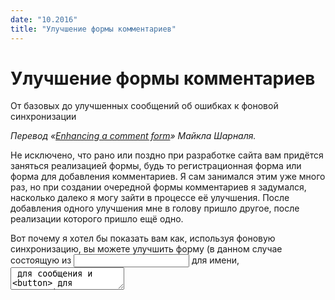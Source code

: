 ```yaml
---
date: "10.2016"
title: "Улучшение формы комментариев"
---
```


# Улучшение формы комментариев

От базовых до улучшенных сообщений об ошибках к фоновой синхронизации

*Перевод «[Enhancing a comment form](https://justmarkup.com/log/2016/10/enhancing-a-comment-form/)» Майкла Шарналя.*

Не исключено, что рано или поздно при разработке сайта вам придётся заняться реализацией формы, будь то регистрационная форма или форма для добавления комментариев. Я сам занимался этим уже много раз, но при создании очередной формы комментариев я задумался, насколько далеко я могу зайти в процессе её улучшения. После добавления одного улучшения мне в голову пришло другое, после реализации которого пришло ещё одно.

Вот почему я хотел бы показать вам как, используя фоновую синхронизацию, вы можете улучшить форму (в данном случае состоящую из <input> для имени, <textarea> для сообщения и <button> для отправки) с базовой до *Улучшенной улучшенной™* версии с фоновой синхронизацией.

## Базовая версия

Начнём с базовой версии *HTML*-формы:

    <form action="./" method="post">
        <label for="name">Имя</label>
        <input type="text" name="name" id="name">
    
        <label for="comment">Комментарий</label>
        <textarea name="comment" id="comment"></textarea>
    
        <button type="submit">Опубликовать</button>
    </form>

Это будет работать в *любом* браузере. Теперь начнём улучшать форму без изменения её базовой версии.

[Демо базовой версии.](https://justmarkup.github.io/demos/form-enhancement/v1/)

## Улучшенная HTML-версия

![](https://cdn-images-1.medium.com/max/2000/1*gZFIRrlbLI5aNHlSNzfiNg.png)

Во-первых, элемент <textarea> никогда не должен быть пустым, поэтому добавим к нему атрибут required. Форму можно проверять на стороне клиента без *JavaScript* — при условии, что браузер [поддерживает](http://caniuse.com/#feat=form-validation) такую возможность. Однако, не стоит на него полагаться (неподдерживаемые браузеры, [баги](https://bugs.webkit.org/show_bug.cgi?id=28649) в браузерах и другое), поэтому валидация форм на стороне сервера — очень хорошая идея.

    <form action="./" method="post">
        <label for="name">Имя</label>
        <input type="text" name="name" id="name">
    
        <label for="comment">Комментарий</label>
        <textarea required placeholder="Что думаете?" name="comment" id="comment"></textarea>
    
        <button type="submit">Опубликовать</button>
    </form>

Далее, добавим атрибут placeholder. Никогда не заменяйте <label> на placeholder, это важное дополнение, но никак не замена.

[Демо улучшенной версии *HTML*.](https://justmarkup.github.io/demos/form-enhancement/v2/)

## Делим по способностям

Для дальнейших улучшений мы будем использовать *JavaScript*. В <head> нашей страницы добавим [тест, отсекающий браузеры](https://justmarkup.com/log/2015/02/cut-the-mustard-revisited/), которые не поддерживают улучшения. Мы будем использовать технику, с которой я впервые столкнулся в статье *Filament Group [«Enhancing optimistically»](https://www.filamentgroup.com/lab/enhancing-optimistically.html)*.

    if ('visibilityState' in document) {
        // Подключаем здесь loadJS...
        function loadJS (src) { ... }
    
        // Этот браузер всё сможет, давайте ещё улучшим интерфейс!
        var docElem = window.document.documentElement;
    
        // Класс для улучшения интерфейса
        var enhancedClass = 'enhanced';
        var enhancedScriptPath = 'enhanced.js';
    
        // Добавляем класс улучшения
        function addClass () {
            docElem.className += ' ' + enhancedClass;
        }
    
        // Удаляем класс улучшения
        function removeClass () {
            docElem.className = docElem.className.replace(enhancedClass, ' ');
        }
    
        // Давайте оптимистично улучшим
        addClass();
    
        // Подгружаем улучшенный JS-файл
        var script = loadJS(enhancedScriptPath);
    
        // Если скрипт не загрузился за 8 секунд,
        // удаляем класс улучшения
        var fallback = setTimeout(removeClass, 8000);
    
        // Когда скрипт загружается, отменяем таймер
        // и добавляем класс снова, на всякий случай
        script.onload = function () {
            // Отменяем таймер фолбэка
            clearTimeout(fallback); 
            // Добавляем этот класс на случай, если его уже удалили.
            // Этот запрос не отменить, он может прийти в любое время
            addClass();
        };
    }

## Кастомные сообщения об ошибках

![](https://cdn-images-1.medium.com/max/2000/1*cwLJ0FiC-KCDTXvVmJYXBw.png)

Заменим базовое сообщение об ошибке «Пожалуйста, заполните это поле» на кастомное. Для создания кастомного сообщение в наш скрипт *enhanced.js* (который будет загружаться только в поддерживаемых браузерах) добавим следующий код:

    // Добавляем свой текст сообщения об ошибке
    var commentArea = document.querySelector('#comment');
    
    commentArea.addEventListener('invalid', function (e) {
        e.target.setCustomValidity('');
        if (!e.target.validity.valid) {
            e.target.setCustomValidity('Пожалуйста, введите комментарий.');
        }
    });
    
    commentArea.addEventListener('input', function (e) {
        e.target.setCustomValidity('');
    });

В таком случае, при отправке формы без комментариев, пользователю будет выводиться сообщение *«Пожалуйста, введите комментарий»*. Вы, наверное, заметили, что я до сих пор ничего не говорил о стилях сообщений. Потому что на данный момент нет никакой возможности оформить их с помощью *CSS*. Раньше можно было воспользоваться селектором ::-webkit-validation-bubble для браузеров на *WebKit*, но он был удалён. Если вы действительно хотите оформить всплывающее окно, то вам нужно будет [создать своё собственное](http://developer.telerik.com/featured/building-html5-form-validation-bubble-replacements/). Но имейте в виду, что здесь есть много подводных камней, поэтому я советую использовать всплывающие окна по умолчанию.

[Демо кастомных сообщений об ошибках.](https://justmarkup.github.io/demos/form-enhancement/v3/)

## Аяксим

Теперь, когда пользователь попытается отправить пустое поле, все современные браузеры будут выводить кастомное сообщение об ошибке, но даже если пользователь оставит комментарий, форма по-прежнему будет обрабатываться на стороне сервера, что приведёт к перезагрузке страницы. Давайте это исправим, разместив комментарий с помощью *JavaScript*.

    // Отправляем данные формы на JavaScript
    if (window.FormData) {
        var appendComment = function (nameValue, commentValue) {
            var comment = document.createElement('li');
            var commentName = document.createElement('h4');
            var commentComment = document.createElement('p');
            var commentWrapper = document.querySelector('.comments');
            commentName.innerText = nameValue;
            commentComment.innerText = commentValue;
            nameValue ? comment.appendChild(commentName) : '';
            comment.appendChild(commentComment);
            commentWrapper.appendChild(comment);
        };
    
        form.addEventListener('submit', function (e) {
            var formData = new FormData(form);
            commentValue = commentArea.value;
            nameValue = nameInput.value;
    
            var xhr = new XMLHttpRequest();
            // Сохраняем комментарий в базу
            xhr.open('POST', './save', true);
            xhr.onload = function () {
                appendComment(nameValue, commentValue);
            };
            xhr.send(formData);
    
            // Всегда вызывайте preventDefault в конце
            // см. http://molily.de/javascript-failure/
            e.preventDefault();
        });
    }

Сначала проверим поддерживает ли бразуер [*FormData](http://caniuse.com/#feat=xhr2)* и расширенные функции XMLHttpRequest. Если да, то определим функцию appendComment() для добавления нового комментария к другим комментариям. Далее добавим *событие отправки *к нашей форме для отправки XMLHttpRequest. Если запрос успешный — добавляем комментарий. В самом конце вызовем preventDefault для предотвращения поведения формы по умолчанию. Важно вызывать метод preventDefault в конце, так как мы не знаем [завершится ли выполнение *JavaScript* ошибкой](http://molily.de/javascript-failure/).

Теперь наша форма прекрасно отправляет комментарии без перезагрузки страницы и при этом по-прежнему работает в неподдерживаемых браузерах.

На этом этапе вы можете задаться вопросом, почему я не использовал *Fetch API*. Я хотел охватить как можно больше популярных браузеров без использования полифилов и не хотел ограничиваться поддержкой только современных браузеров.

[Демо *AJAX*-версии.](https://justmarkup.github.io/demos/form-enhancement/v5/)

## Авторасширение *<textarea>*

![](https://cdn-images-1.medium.com/max/2000/1*n8RKieLJYcHXD_5Czl-UhQ.gif)

Если вы напишите длинный комментарий, вам придётся проматывать текст вверх и вниз, чтобы перепроверить написанное. Исправим это с помощью авторасширения <textarea>.

Для этого мы будем использовать [решение](https://codepen.io/vsync/pen/czgrf), которое я нашёл на *CodePen*.

    commentArea.addEventListener('keydown', autosize);
     
    function autosize () {
        var el = this;
        setTimeout(function () {
            el.style.cssText = 'height:auto;';
            el.style.cssText = 'height:' + el.scrollHeight + 'px';
        }, 0);
    }

Теперь элемент <textarea> адаптируется к длине комментария, что упрощает проверку текста.

[Демо с автоматическим расширением.](https://justmarkup.github.io/demos/form-enhancement/v5/)

## Успех, ошибка и плохое соединение

Итак, мы добавили улучшенный *HTML* (атрибуты placeholder и required), назначили кастомные сообщения об ошибках, добавили *AJAX* и автоматическое расширение для <textarea>.

Далее, для большего удобства, добавим уведомление о успешной (или неуспешной) отправке комментария и индикатор прогресса для отображения времени загрузки.

    <p class="message" id="feedback"></p>
    <button type="submit">Опубликовать</button>

Сначала добавим новый элемент в нашу форму для отображения сообщений.

    var messageElement = document.querySelector('#feedback');
    // …
    form.addEventListener('submit', function () {
    // …
        xhr.onerror = function () {
            messageElement.className = 'message error';
            messageElement.textContent = 'При публикации комментария произошла ошибка. Попробуйте ещё раз.';
        };
        xhr.upload.onprogress = function (e) {
            messageElement.textContent = 'Uploading: ' + e.loaded / e.total * 100;
        };
        xhr.upload.onloaded = function () {
            messageElement.className = 'message success';
            messageElement.textContent = 'Ваш комментарий успешно опубликован.';
        };
    // …
    });

В случае возникновения ошибки при отправке комментария, пользователю будет выводиться сообщение, которое определено в событии error. В противном случае будет выводиться сообщение об успешной отправке, как это задано в событии loaded. В событие progress добавим индикатор, который будет показывать сколько процентов страницы уже загрузилось. При условии, что качество подключения хорошее, вы не увидите индикатор загрузки, но если вы набираете длинный комментарий при медленном соединении, индикатор сообщит вам, что «там» что-то происходит и комментарий рано или поздно будет опубликован.

[Демо версии с прогрессом](https://justmarkup.github.io/demos/form-enhancement/v6/).

## Сервис-воркер и фоновая синхронизация

Итак, мы улучшили работу с формой при плохом соединении, а теперь улучшим её при отсутствии соединения.

    // Проверяем поддержку сервис-воркера
    if ('serviceWorker' in navigator) {
        // Регистрируем сервис-воркер
        navigator.serviceWorker.register('./service-worker.js');
    
        form.addEventListener('submit', function (e) {
            let formData = new FormData(form);
            // Отправляем сообщение в фоне
            navigator.serviceWorker.ready.then(function (swRegistration) {
                idbKeyval.set('comment', commentArea.value);
                idbKeyval.set('name', nameInput.value ? nameInput.value : false);
                messageElement.className = 'message info';
                messageElement.textContent = 'Похоже вы в офлайне. Комментарий опубликуется автоматически как только вы будете онлайн.';
    
                return swRegistration.sync.register('form-post');
            });
    
            // Всегда вызывайте preventDefault в конце
            // см. http://molily.de/javascript-failure/
            e.preventDefault();
        });
    
        // Событие для получения сообщения
        // отправленного сервис-воркером
        navigator.serviceWorker.addEventListener('message', function (e) {
            if (e.data == 'success') {
                messageElement.className = 'message success';
                messageElement.textContent = 'Ваш комментарий успешно опубликован.';
                let nameValue = false;
                idbKeyval.get('name').then(function (data) {
                    nameValue = data;
                    let commentValue = '';
                    idbKeyval.get('comment').then(function (data) {
                        commentValue = data;
                        appendComment(nameValue, commentValue);
                    });
                });
            } else if (e.data == 'error') {
                messageElement.className = 'message error';
                messageElement.textContent = 'При публикации комментария произошла ошибка. Попробуйте ещё раз.';
            }
        });
    } else if (window.FormData) {
        // …
    }

Сначала проверим [поддерживается ли](http://caniuse.com/#feat=serviceworkers) сервис-воркер браузером. Если да, то используем [фоновую синхронизацию](https://github.com/WICG/BackgroundSync/blob/master/explainer.md) для отправки комментария, в противном случае опубликуем комментарий через XMLHttpRequest, как показано выше в версии на *AJAX*.

Давайте посмотрим, как работает код. При отправке данных формы сохраним значение имени и комментария в [*IndexedDB](https://developer.mozilla.org/en/docs/Web/API/IndexedDB_API)*. В моём случае, я использую хранилище «ключ-значение» на промисах Джейка Арчибальда, реализованное с помощью *IndexedDB*. Также выведем сообщение о том, что пользователь находится в автономном режиме и, как только появится сеть, комментарий будет автоматически опубликован. Если соединение хорошее и комментарий может быть опубликован сразу, это сообщение выводиться не будет. И, наконец, регистрируем фоновую синхронизацию с тегом form-post.

Чтобы узнать был ли комментарий размещён успешно, добавим обработчик событий, который проверит сообщения, поступающие от сервис-воркера.

Теперь давайте посмотрим, как выглядит наш *service-worker.js*.

    importScripts('idb-keyval.js');
    
    const VERSION = 'v1';
    
    self.addEventListener('install', function (e) {
        self.skipWaiting();
        e.waitUntil(
            caches.open(VERSION).then(function (cache) {
                return cache.addAll([
                    './',
                    './index.html',
                    '../style.css',
                    'enhanced.js'
                ]);
            })
        );
    });
    
    self.addEventListener('fetch', function (e) {
        let request = e.request;
        if (request.method !== 'GET') {
            return;
        }
    });
    
    self.addEventListener('activate', function () {
        if (self.clients && clients.claim) {
            clients.claim();
        }
    });
    
    self.addEventListener('sync', function (e) {
        if (e.tag == 'form-post') {
            e.waitUntil(postComment());
        }
    });
    
    function postComment () {
        let formData = new FormData();
    
        idbKeyval.get('name').then(function (data) {
            formData.append('name', data);
        });
    
        idbKeyval.get('comment').then(function (data) {
            formData.append('comment', data);
        });
    
        fetch('./save', {
            method: 'POST',
            mode: 'cors',
            body: formData
        }).then(function (response) {
            return response;
        }).then(function (text) {
            send_message_to_all_clients('success');
        }).catch(function (error) {
            send_message_to_all_clients('error');
        });
    }
    
    function send_message_to_client (client, msg) {
        return new Promise(function (resolve, reject) {
            var msg_chan = new MessageChannel();
    
            msg_chan.port1.onmessage = function (e) {
                if (e.data.error) {
                    reject(e.data.error);
                } else {
                    resolve(e.data);
                }
            };
    
            client.postMessage(msg, [msg_chan.port2]);
        });
    }
    
    function send_message_to_all_clients (msg) {
        clients.matchAll().then(clients => {
            clients.forEach(client => {
                send_message_to_client(client, msg).then(
                    msg => console.log('Сообщение из сервис-воркера: ' + msg)
                );
            });
        });
    }

Сначала импортируем хранилище «ключ-значение» на промисах, которое мы уже использовали в *enhanced.js* для обработки *IndexedDB*. Затем определим const для версии кэша и добавим функции для обработки install (добавим ресурсы в кэш), fetch (для обработки запросов) и события активации. Самая важная часть начинается с синхронизированной версии. Здесь мы сначала проверяем является ли тег form-post. Это тот самый тег, который мы зарегистрировали ранее используя swRegistration.sync.register(form-post). При совпадении тега вызываем e.waitUntil(postComment()). Теперь, как только появится хорошее соединение, функция postComment будет выполнена.

В нашей функции postComment создадим новый объект FormData и добавим имя и значение поля, которые мы получим от *IndexedDB*. Далее, для того, чтобы сохранить комментарий, используем fetch. В случае получения успешного ответа отобразим сообщения об удачной отправке комментария (в противном случае — об ошибке).

Теперь комментарий будет опубликован в любом случае. Если вы онлайн, комментарий опубликуется сразу, если вы офлайн, он будет опубликован, как только появится связь, даже если вы уже закрыли страницу с формой.

[Демо *Улучшенной улучшенной™* версии.](https://justmarkup.github.io/demos/form-enhancement/v7/)

***Обратите внимание:** если вы хотите проверить работоспособность окончательной версии в автономном режиме, необходимо учитывать, что сейчас в Chrome есть ошибка — просмотр страницы в автономном режиме, при использовании отладчика, не работает. Для этого вам действительно надо быть в офлайне.*

## Заключение

Как видите, есть много вариантов улучшить форму, а также множество других возможностей, которые я не упомянул. Столько всего можно сделать с помощью *CSS*, о чём я вообще не говорил здесь, но также многое можно сделать с помощью *JavaScript*. Самое главное здесь, что, благодаря прогрессивному улучшению, мы поддерживаем все браузеры. Некоторые посетители получат более удобный интерфейс, но абсолютно все пользователи смогут выполнить задачу и опубликовать комментарий.

Лишь немногие получат Улучшенную улучшенную™ версию, но, в зависимости от обстоятельств, каждый гарантированно получит базовую версию формы.

[Финальная Улучшенная улучшенная™ версия.](https://justmarkup.github.io/demos/form-enhancement/v7/)

Если у вас есть какие-либо идеи по улучшению или вы нашли ошибку в коде, пожалуйста, создайте [ишью на Гитхабе.](https://github.com/justmarkup/demos/issues)

*Перевод «[Enhancing a comment form](https://justmarkup.com/log/2016/10/enhancing-a-comment-form/)» Майкла Шарналя, опубликован с разрешения автора. Перевод [Анны Кухаревой](https://medium.com/@annakukhareva), редактура [Вадима Макеева](https://medium.com/@pepelsbey), [Юли Бухваловой](https://medium.com/@yoksel) и [Алексея Симоненко](https://medium.com/@simonenko).*
